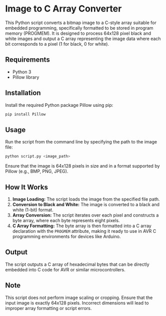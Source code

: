 # Image to C Array Converter

This Python script converts a bitmap image to a C-style array suitable for embedded programming, specifically formatted to be stored in program memory (PROGMEM). It is designed to process 64x128 pixel black and white images and output a C array representing the image data where each bit corresponds to a pixel (1 for black, 0 for white).

## Requirements

- Python 3
- Pillow library

## Installation

Install the required Python package Pillow using pip:
```bash
pip install Pillow
```

## Usage

Run the script from the command line by specifying the path to the image file:
```bash
python script.py <image_path>
```

Ensure that the image is 64x128 pixels in size and in a format supported by Pillow (e.g., BMP, PNG, JPEG).

## How It Works

1. **Image Loading:** The script loads the image from the specified file path.
2. **Conversion to Black and White:** The image is converted to a black and white (1-bit) format.
3. **Array Conversion:** The script iterates over each pixel and constructs a byte array, where each byte represents eight pixels.
4. **C Array Formatting:** The byte array is then formatted into a C array declaration with the `PROGMEM` attribute, making it ready to use in AVR C programming environments for devices like Arduino.

## Output

The script outputs a C array of hexadecimal bytes that can be directly embedded into C code for AVR or similar microcontrollers.

## Note

This script does not perform image scaling or cropping. Ensure that the input image is exactly 64x128 pixels. Incorrect dimensions will lead to improper array formatting or script errors.
